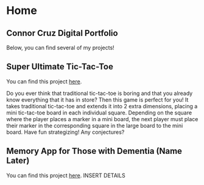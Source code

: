 # Home

## Connor Cruz Digital Portfolio

Below, you can find several of my projects!

## Super Ultimate Tic-Tac-Toe

You can find this project [here](https://connor-cruz.github.io/Super-Ultimate-Tic-Tac-Toe/).

Do you ever think that traditional tic-tac-toe is boring and that you already know everything that it has in store? Then this game is perfect for you! It takes traditional tic-tac-toe and extends it into 2 extra dimensions, placing a mini tic-tac-toe board in each individual square. Depending on the square where the player places a marker in a mini board, the next player must place their marker in the corresponding square in the large board to the mini board. Have fun strategizing! Any conjectures?

## Memory App for Those with Dementia (Name Later)

You can find this project [here](../docs/projects/app-design.md).
INSERT DETAILS